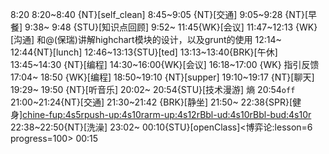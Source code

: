 
8:20
8:20~8:40 {NT}[self_clean]
8:45~9:05 {NT}[交通]
9:05~9:28 {NT}[早餐]
9:38~ 9:48 {STU}[知识点回顾]
9:52~ 11:45{WK}[会议]
11:47~12:13 {WK}[沟通]<WAUP> 和@(保瑞)讲解highchart模块的设计，以及grunt的使用
12:14~ 12:44{NT}[lunch]
12:46~13:13{STU}[ted]
13:13~13:40{BRK}[午休]
13:45~14:30 {NT}[编程]<WAUP>
14:30~16:00{WK}[会议]<WA>
16:18~17:00 {WK} 指引反馈
17:04~ 18:50 {WK}[编程]<WAUP>
18:50~19:10 {NT}[supper]
19:10~19:17 {NT}[聊天]
19:29~ 19:50 {NT}[听音乐]
20:02~ 20:54{STU}[技术漫游] 熵
20:54`off`
21:00~21:24{NT}[交通]
21:30~21:42 {BRK}[静坐]
21:50~ 22:38{SPR}[健身]<chine-fup:4s5r><push-up:4s10r><arm-up:4s12r><Bbl-ud:4s10r><Bbl-bud:4s10r>
22:38~22:50{NT}[洗澡]
23:02~ 00:10{STU}[openClass]<博弈论:lesson=6 progress=100>
00:15

